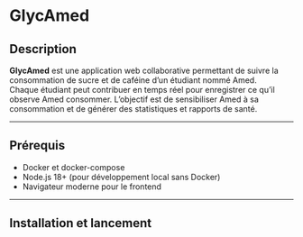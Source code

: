 # GlycAmed

## Description

**GlycAmed** est une application web collaborative permettant de suivre la consommation de sucre et de caféine d’un étudiant nommé Amed.  
Chaque étudiant peut contribuer en temps réel pour enregistrer ce qu’il observe Amed consommer. L’objectif est de sensibiliser Amed à sa consommation et de générer des statistiques et rapports de santé.

---

## Prérequis

- Docker et docker-compose  
- Node.js 18+ (pour développement local sans Docker)  
- Navigateur moderne pour le frontend  

---

## Installation et lancement


